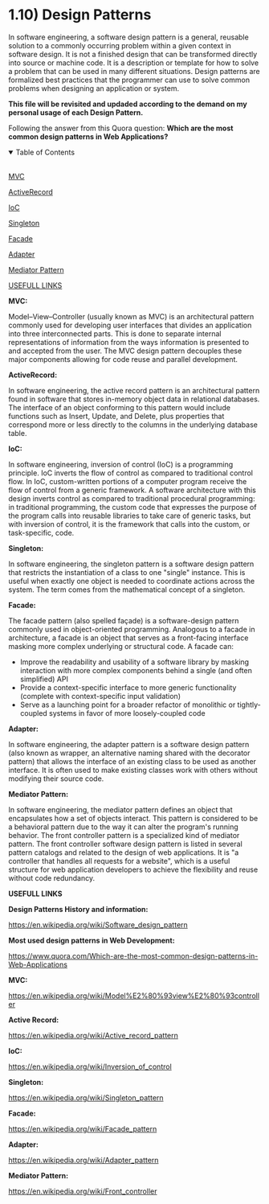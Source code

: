 # 1.10) Design Patterns

In software engineering, a software design pattern is a general, reusable solution to a commonly occurring problem within a given context in software design. It is not a finished design that can be transformed directly into source or machine code. It is a description or template for how to solve a problem that can be used in many different situations. Design patterns are formalized best practices that the programmer can use to solve common problems when designing an application or system.

**This file will be revisited and updaded according to the demand on my personal usage of each Design Pattern.**

Following the answer from this Quora question: **Which are the most common design patterns in Web Applications?**

<details open>
<summary>Table of Contents</summary>
<br>

[MVC](#h1)

[ActiveRecord](#h2)

[IoC](#h3)

[Singleton](#h4)

[Facade](#h5)

[Adapter](#h6)

[Mediator Pattern](#h7)

[USEFULL LINKS](#h8)

</details>

<a name="h1"/>

**MVC:**

Model–View–Controller (usually known as MVC) is an architectural pattern commonly used for developing user interfaces that divides an application into three interconnected parts. This is done to separate internal representations of information from the ways information is presented to and accepted from the user. The MVC design pattern decouples these major components allowing for code reuse and parallel development.

<a name="h2"/>

**ActiveRecord:**

In software engineering, the active record pattern is an architectural pattern found in software that stores in-memory object data in relational databases. The interface of an object conforming to this pattern would include functions such as Insert, Update, and Delete, plus properties that correspond more or less directly to the columns in the underlying database table.

<a name="h3"/>

**IoC:**

In software engineering, inversion of control (IoC) is a programming principle. IoC inverts the flow of control as compared to traditional control flow. In IoC, custom-written portions of a computer program receive the flow of control from a generic framework. A software architecture with this design inverts control as compared to traditional procedural programming: in traditional programming, the custom code that expresses the purpose of the program calls into reusable libraries to take care of generic tasks, but with inversion of control, it is the framework that calls into the custom, or task-specific, code.

<a name="h4"/>

**Singleton:**

In software engineering, the singleton pattern is a software design pattern that restricts the instantiation of a class to one "single" instance. This is useful when exactly one object is needed to coordinate actions across the system. The term comes from the mathematical concept of a singleton.

<a name="h5"/>

**Facade:**

The facade pattern (also spelled façade) is a software-design pattern commonly used in object-oriented programming. Analogous to a facade in architecture, a facade is an object that serves as a front-facing interface masking more complex underlying or structural code. A facade can:

* Improve the readability and usability of a software library by masking interaction with more complex components behind a single (and often simplified) API
* Provide a context-specific interface to more generic functionality (complete with context-specific input validation)
* Serve as a launching point for a broader refactor of monolithic or tightly-coupled systems in favor of more loosely-coupled code

<a name="h6"/>

**Adapter:**

In software engineering, the adapter pattern is a software design pattern (also known as wrapper, an alternative naming shared with the decorator pattern) that allows the interface of an existing class to be used as another interface. It is often used to make existing classes work with others without modifying their source code.

<a name="h7"/>

**Mediator Pattern:**

In software engineering, the mediator pattern defines an object that encapsulates how a set of objects interact. This pattern is considered to be a behavioral pattern due to the way it can alter the program's running behavior. The front controller pattern is a specialized kind of mediator pattern. The front controller software design pattern is listed in several pattern catalogs and related to the design of web applications. It is "a controller that handles all requests for a website", which is a useful structure for web application developers to achieve the flexibility and reuse without code redundancy. 

<a name="h8"/>

**USEFULL LINKS**

**Design Patterns History and information:**

https://en.wikipedia.org/wiki/Software_design_pattern

**Most used design patterns in Web Development:**

https://www.quora.com/Which-are-the-most-common-design-patterns-in-Web-Applications

**MVC:**

https://en.wikipedia.org/wiki/Model%E2%80%93view%E2%80%93controller

**Active Record:**

https://en.wikipedia.org/wiki/Active_record_pattern

**IoC:**

https://en.wikipedia.org/wiki/Inversion_of_control

**Singleton:**

https://en.wikipedia.org/wiki/Singleton_pattern

**Facade:**

https://en.wikipedia.org/wiki/Facade_pattern

**Adapter:**

https://en.wikipedia.org/wiki/Adapter_pattern

**Mediator Pattern:**

https://en.wikipedia.org/wiki/Front_controller

